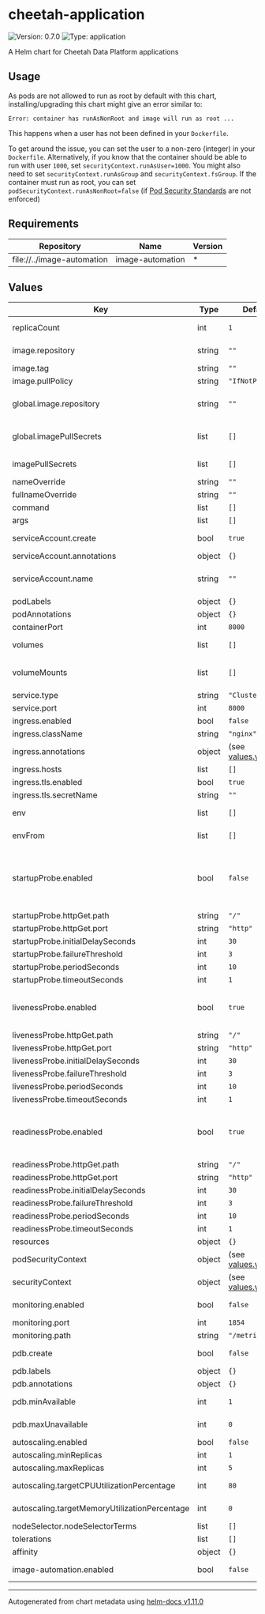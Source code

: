 # cheetah-application

![Version: 0.7.0](https://img.shields.io/badge/Version-0.7.0-informational?style=flat-square) ![Type: application](https://img.shields.io/badge/Type-application-informational?style=flat-square)

A Helm chart for Cheetah Data Platform applications

## Usage

As pods are not allowed to run as root by default with this chart, installing/upgrading this chart might give an error similar to:

```log
Error: container has runAsNonRoot and image will run as root ...
```

This happens when a user has not been defined in your `Dockerfile`.

To get around the issue, you can set the user to a non-zero (integer) in your `Dockerfile`.
Alternatively, if you know that the container should be able to run with user `1000`, set `securityContext.runAsUser=1000`.
You might also need to set `securityContext.runAsGroup` and `securityContext.fsGroup`.
If the container must run as root, you can set `podSecurityContext.runAsNonRoot=false` (if [Pod Security Standards](https://kubernetes.io/docs/concepts/security/pod-security-standards/) are not enforced)

## Requirements

| Repository | Name | Version |
|------------|------|---------|
| file://../image-automation | image-automation | * |

## Values

| Key | Type | Default | Description |
|-----|------|---------|-------------|
| replicaCount | int | `1` | Number of pod replicas. For high availability, 3 or more is recommended |
| image.repository | string | `""` | Which image repository to use. Such as ghcr.io/trifork/cheetah-webapi |
| image.tag | string | `""` | Which image tag to use |
| image.pullPolicy | string | `"IfNotPresent"` | Which image pull policy to use |
| global.image.repository | string | `""` | Set the global image repository If image automation is enabled, this is useful to reduce configuration duplication |
| global.imagePullSecrets | list | `[]` | Set the global image pull secrets If image automation is enabled, this is useful to reduce configuration duplication |
| imagePullSecrets | list | `[]` | Array of image pull secrets. Each entry follows the `name: <secret-name>` format |
| nameOverride | string | `""` |  |
| fullnameOverride | string | `""` |  |
| command | list | `[]` | Override the default command |
| args | list | `[]` | Override the arguments to the command |
| serviceAccount.create | bool | `true` | Specifies whether a service account should be created |
| serviceAccount.annotations | object | `{}` | Annotations to add to the service account |
| serviceAccount.name | string | `""` | The name of the service account to use. If not set and create is true, a name is generated using the fullname template |
| podLabels | object | `{}` | Extra pod labels |
| podAnnotations | object | `{}` | Extra pod annotations |
| containerPort | int | `8000` | Which container port to use for primary traffic |
| volumes | list | `[]` | Extra volumes added to the pod See https://kubernetes.io/docs/concepts/storage/volumes/ |
| volumeMounts | list | `[]` | Extra volume mounts added to the primary container See https://kubernetes.io/docs/concepts/storage/volumes/ |
| service.type | string | `"ClusterIP"` | Which type of service to expose the pods with |
| service.port | int | `8000` | Which service port to use |
| ingress.enabled | bool | `false` | Whether to expose the service or not |
| ingress.className | string | `"nginx"` | Which ingressClass to use |
| ingress.annotations | object | (see [values.yaml](values.yaml)) | Extra ingress annotations. |
| ingress.hosts | list | `[]` | Host configuration. See [values.yaml](values.yaml) for formatting |
| ingress.tls.enabled | bool | `true` | Enable TLS in the ingress resource |
| ingress.tls.secretName | string | `""` | Secret containing TLS certificates |
| env | list | `[]` | Extra environment variables for the container. See [values.yaml](values.yaml) for formatting |
| envFrom | list | `[]` | Extra sources of environment variables, such as ConfigMap/Secret. See [values.yaml](values.yaml) for formatting |
| startupProbe.enabled | bool | `false` | Whether to enable a startup probe for the application. This generally not recommended, but can be used for slow-starting applications. See https://kubernetes.io/docs/tasks/configure-pod-container/configure-liveness-readiness-startup-probes/ |
| startupProbe.httpGet.path | string | `"/"` | Which path to look for liveness |
| startupProbe.httpGet.port | string | `"http"` | Which port to use |
| startupProbe.initialDelaySeconds | int | `30` |  |
| startupProbe.failureThreshold | int | `3` |  |
| startupProbe.periodSeconds | int | `10` |  |
| startupProbe.timeoutSeconds | int | `1` |  |
| livenessProbe.enabled | bool | `true` | Whether to enable a liveness probe for the application. See https://kubernetes.io/docs/tasks/configure-pod-container/configure-liveness-readiness-startup-probes/ |
| livenessProbe.httpGet.path | string | `"/"` | Which path to look for liveness |
| livenessProbe.httpGet.port | string | `"http"` | Which port to use |
| livenessProbe.initialDelaySeconds | int | `30` |  |
| livenessProbe.failureThreshold | int | `3` |  |
| livenessProbe.periodSeconds | int | `10` |  |
| livenessProbe.timeoutSeconds | int | `1` |  |
| readinessProbe.enabled | bool | `true` | Whether to enable a readiness probe for the application. See https://kubernetes.io/docs/tasks/configure-pod-container/configure-liveness-readiness-startup-probes/ |
| readinessProbe.httpGet.path | string | `"/"` | Which path to look for readiness |
| readinessProbe.httpGet.port | string | `"http"` | Which port to use |
| readinessProbe.initialDelaySeconds | int | `30` |  |
| readinessProbe.failureThreshold | int | `3` |  |
| readinessProbe.periodSeconds | int | `10` |  |
| readinessProbe.timeoutSeconds | int | `1` |  |
| resources | object | `{}` | Resource limits. See [values.yaml](values.yaml) for formatting |
| podSecurityContext | object | (see [values.yaml](values.yaml)) | Security context for the entire pod. |
| securityContext | object | (see [values.yaml](values.yaml)) | Security context for the primary container. |
| monitoring.enabled | bool | `false` | Whether to enable Prometheus scraping by creating a ServiceMonitor resource |
| monitoring.port | int | `1854` | Which port to look for Prometheus metrics |
| monitoring.path | string | `"/metrics"` | Which path to look for Prometheus metrics |
| pdb.create | bool | `false` | Whether to create a PodDisruptionBudget for ensuring that an application is always available |
| pdb.labels | object | `{}` | Extra labels for the PodDisruptionBudget |
| pdb.annotations | object | `{}` | Extra annotations for the PodDisruptionBudget |
| pdb.minAvailable | int | `1` | How many pod replicas must always be available after eviction. Ignored if 0 |
| pdb.maxUnavailable | int | `0` | How many pod replicas are allowed to to be unavailable during eviction. Ignored if 0 |
| autoscaling.enabled | bool | `false` | Whether to enable horizontal pod autoscaling |
| autoscaling.minReplicas | int | `1` | Minimum number of replicas |
| autoscaling.maxReplicas | int | `5` | Maximum number of replicas |
| autoscaling.targetCPUUtilizationPercentage | int | `80` | Target CPU requests percentage utilization. Ignored if 0 |
| autoscaling.targetMemoryUtilizationPercentage | int | `0` | Target RAM requests percentage utilization. Ignored if 0 |
| nodeSelector.nodeSelectorTerms | list | `[]` |  |
| tolerations | list | `[]` |  |
| affinity | object | `{}` |  |
| image-automation.enabled | bool | `false` | Whether to enable the image-automation subchart. Any other configuration given here, is passed to it |

----------------------------------------------
Autogenerated from chart metadata using [helm-docs v1.11.0](https://github.com/norwoodj/helm-docs/releases/v1.11.0)
